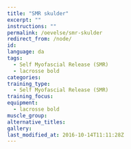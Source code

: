 ```yaml
---
title: "SMR skulder"
excerpt: ""
instructions: ""
permalink: /oevelse/smr-skulder
redirect_from: /node/
id: 
language: da
tags:
  - Self Myofascial Release (SMR)
  - lacrosse bold
categories:
training_type: 
  - Self Myofascial Release (SMR)
training_focus: 
equipment:
  - lacrosse bold
muscle_group:
alternative_titles:
gallery:
last_modified_at: 2016-10-14T11:11:28Z
---
```



